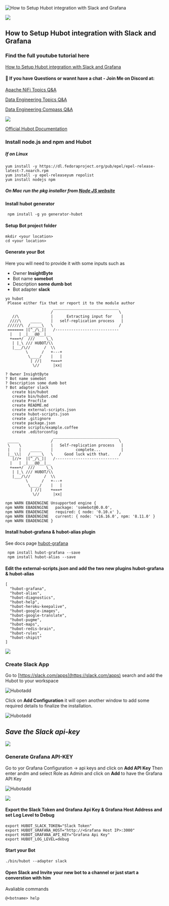 
![How to Setup Hubot integration with Slack and Grafana](assets/images/logo.png)

![](https://i.imgur.com/waxVImv.png)
## How to Setup Hubot integration with Slack and Grafana


### Find the full youtube tutorial here 
[How to Setup Hubot integration with Slack and Grafana]()

#### 💬 If you have Questions or wannt have a chat - Join Me on Discord at:
[Apache NiFi Topics Q&A](https://discord.gg/qymAvnZqmQ)

[Data Engineering Topics Q&A](https://discord.gg/YykpUT5Wt2)

[Data Engineering  Compass Q&A](https://discord.gg/XR3JqUrA74)

![](https://i.imgur.com/waxVImv.png)



[Official Hubot Documentation](https://hubot.github.com/docs/)

### Install node.js and npm and Hubot

##### If on Linux 
```
yum install -y https://dl.fedoraproject.org/pub/epel/epel-release-latest-7.noarch.rpm
yum install -y epel-releaseyum repolist
yum install nodejs npm
```

##### On Mac run the pkg installer from [Node JS website](https://nodejs.org/en/download/)

#### Install hubot generator
```
 npm install -g yo generator-hubot
```

#### Setup Bot project folder
```
mkdir <your location>
cd <your location>
```

#### Generate your Bot
 Here you will need to provide it with some inputs such as 
- Owner **InsightByte**
- Bot name **somebot**
- Description **some dumb bot**
- Bot adapter **slack**
```
yo hubot
 Please either fix that or report it to the module author
                     _____________________________
                    /                             \
   //\              |      Extracting input for    |
  ////\    _____    |   self-replication process   |
 //////\  /_____\   \                             /
 ======= |[^_/\_]|   /----------------------------
  |   | _|___@@__|__
  +===+/  ///     \_\
   | |_\ /// HUBOT/\\
   |___/\//      /  \\
         \      /   +---+
          \____/    |   |
           | //|    +===+
            \//      |xx|

? Owner InsightByte
? Bot name somebot
? Description some dumb bot
? Bot adapter slack
   create bin/hubot
   create bin/hubot.cmd
   create Procfile
   create README.md
   create external-scripts.json
   create hubot-scripts.json
   create .gitignore
   create package.json
   create scripts/example.coffee
   create .editorconfig
                     _____________________________
 _____              /                             \
 \    \             |   Self-replication process   |
 |    |    _____    |          complete...         |
 |__\\|   /_____\   \     Good luck with that.    /
   |//+  |[^_/\_]|   /----------------------------
  |   | _|___@@__|__
  +===+/  ///     \_\
   | |_\ /// HUBOT/\\
   |___/\//      /  \\
         \      /   +---+
          \____/    |   |
           | //|    +===+
            \//      |xx|

npm WARN EBADENGINE Unsupported engine {
npm WARN EBADENGINE   package: 'somebot@0.0.0',
npm WARN EBADENGINE   required: { node: '0.10.x' },
npm WARN EBADENGINE   current: { node: 'v16.16.0', npm: '8.11.0' }
npm WARN EBADENGINE }

```

#### Install hubot-grafana & hubot-alias plugin
See docs page [hubot-grafana](https://grafana.com/tutorials/integrate-hubot/)
```
 npm install hubot-grafana --save
 npm install hubot-alias --save
```

#### Edit the external-scripts.json and add the two new plugins hubot-grafana & hubot-alias
```
[
  "hubot-grafana",
  "hubot-alias",
  "hubot-diagnostics",
  "hubot-help",
  "hubot-heroku-keepalive",
  "hubot-google-images",
  "hubot-google-translate",
  "hubot-pugme",
  "hubot-maps",
  "hubot-redis-brain",
  "hubot-rules",
  "hubot-shipit"
]
```
![](https://i.imgur.com/waxVImv.png)


### Create Slack App

Go to [https://slack.com/apps](https://slack.com/apps) search and add the Hubot to your workspace

![Hubotadd](assets/images/hubotadd.jpg)



Click on **Add Configuration** it will open another window to add some required details to finalize the installation.

![Hubotadd](assets/images/hubotadd2.png)

## *Save the Slack api-key*

![](https://i.imgur.com/waxVImv.png)


### Generate Grafana API-KEY

Go to yor Grafana Configuration -> api keys and click on **Add API Key** Then enter andm and select Role as Admin and click on **Add** to have the Grafana API Key


![Hubotadd](assets/images/api-key.png)

![](https://i.imgur.com/waxVImv.png)

#### Export the Slack Token and Grafana Api Key & Grafana Host Address and set Log Level to Debug
```
export HUBOT_SLACK_TOKEN="Slack Token"
export HUBOT_GRAFANA_HOST="http://<Grafana Host IP>:3000"
export HUBOT_GRAFANA_API_KEY="Grafana Api Key"
export HUBOT_LOG_LEVEL=debug 
```

#### Start your Bot 
```
./bin/hubot --adapter slack
```


#### Open Slack and Invite your new bot to a channel or just start a converstion with him

Avaliable commands
```
@<botname> help
```
